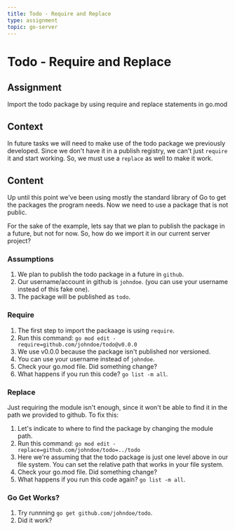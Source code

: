 ```yaml
---
title: Todo - Require and Replace
type: assignment
topic: go-server
---
```


# Todo - Require and Replace

## Assignment

Import the todo package by using require and replace statements in go.mod

## Context

In future tasks we will need to make use of the todo package we previously developed. Since we don't have it in a publish registry, we can't just `require` it and start working. So, we must use a `replace` as well to make it work.

## Content

Up until this point we've been using mostly the standard library of Go to get the packages the program needs. Now we need to use a package that is not public.

For the sake of the example, lets say that we plan to publish the package in a future, but not for now. So, how do we import it in our current server project?

### Assumptions

1. We plan to publish the todo package in a future in `github`.
2. Our username/account in github is `johndoe`. (you can use your username instead of this fake one).
3. The package will be published as `todo`.

### Require

1. The first step to import the packaage is using `require`.
2. Run this command: `go mod edit -require=github.com/johndoe/todo@v0.0.0`
3. We use v0.0.0 because the package isn't published nor versioned.
4. You can use your username instead of `johndoe`.
5. Check your go.mod file. Did something change?
6. What happens if you run this code? `go list -m all`.

### Replace

Just requiring the module isn't enough, since it won't be able to find it in the path we provided to github. To fix this:

1. Let's indicate to where to find the package by changing the module path.
2. Run this command: `go mod edit -replace=github.com/johndoe/todo=../todo`
3. Here we're assuming that the todo package is just one level above in our file system. You can set the relative path that works in your file system.
4. Check your go.mod file. Did something change?
5. What happens if you run this code again? `go list -m all`.

### Go Get Works?

1. Try runnning `go get github.com/johndoe/todo`.
2. Did it work?
